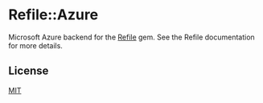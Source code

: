 # Refile::Azure

Microsoft Azure backend for the [Refile][gh] gem. See the Refile documentation for
more details.

## License

[MIT](LICENSE.txt)

[gh]: http://github.com/refile/refile
